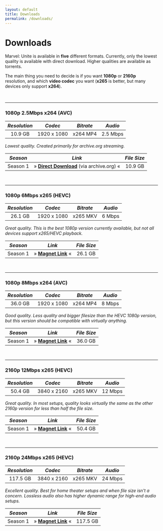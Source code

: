 ```yaml
---
layout: default
title: Downloads
permalink: /downloads/
---
```


# Downloads

Marvel: Unite is available in **five** different formats. Currently, only the lowest quality is available with direct download. Higher qualities are available as torrents.

The main thing you need to decide is if you want **1080p** or **2160p** resolution, and which **video codec** you want (**x265** is better, but many devices only support **x264**).

<br />

* * *

### 1080p 2.5Mbps x264 (AVC)

| _Resolution_ | _Codec_ | _Bitrate_ | _Audio_ |
| :---: | :---: | :---: | :---: |
| 10.9 GB | 1920 x 1080 | x264 MP4 | 2.5 Mbps | 2.0 AAC |
 
_Lowest quality. Created primarily for archive.org streaming._

| _Season_ | _Link_ | _File Size_ |
| :---: | :---: | :---: |
| Season 1 | » [**Direct Download**](https://archive.org/compress/m-u_s01/formats=SUBRIP,MPEG4,ARCHIVE%20BITTORRENT,METADATA) (via archive.org) « | 10.9 GB |

<br />

* * *

### 1080p 6Mbps x265 (HEVC)

| _Resolution_ | _Codec_ | _Bitrate_ | _Audio_ |
| :---: | :---: | :---: | :---: |
| 26.1 GB | 1920 x 1080 | x265 MKV | 6 Mbps | 5.1 AAC |
 
_Great quality. This is the best 1080p version currently available, but not all devices support x265/HEVC playback._

| _Season_ | _Link_ | _File Size_ |
| :---: | :---: | :---: |
| Season 1 | » [**Magnet Link**](magnet:?xt=urn:btih:b404bf98c682700c70cd0a5770d80affe986adbd&dn=Marvel%20Unite%20(2023)%20Season%201%20S01%20(1080p%206Mbps%20x265%20HEVC%20AAC%205.1%20ducko)&tr=udp%3a%2f%2fbt2.archive.org%3a6969%2fannounce&tr=udp%3a%2f%2fbt1.archive.org%3a6969%2fannounce&tr=udp%3a%2f%2ftracker.opentrackr.org%3a1337%2fannounce) « | 26.1 GB |

<br />

* * *

### 1080p 8Mbps x264 (AVC)

| _Resolution_ | _Codec_ | _Bitrate_ | _Audio_ |
| :---: | :---: | :---: | :---: |
| 36.0 GB | 1920 x 1080 | x264 MP4 | 8 Mbps | 5.1 AC-3 <br /> 2.0 AAC |

_Good quality. Less quality and bigger filesize than the HEVC 1080p version, but this version should be compatible with virtually anything._

| _Season_ | _Link_ | _File Size_ |
| :---: | :---: | :---: |
| Season 1 | » <a href="magnet:?xt=urn:btih:4e4b32d2c045290e8c2041a1c0823bdb078033cb&dn=Marvel%20Unite%20(2023)%20Season%201%20S01%20(1080p%208Mbps%20x264%20AC3%205.1%20ducko)&tr=udp%3a%2f%2ftracker.opentrackr.org%3a1337%2fannounce&tr=udp%3a%2f%2fbt1.archive.org%3a6969%2fannounce&tr=udp%3a%2f%2fbt2.archive.org%3a6969%2fannounce"><b>Magnet Link</b></a> « | 36.0 GB |

<br />

* * *

### 2160p 12Mbps x265 (HEVC)
 
| _Resolution_ | _Codec_ | _Bitrate_ | _Audio_ |
| :---: | :---: | :---: | :---: |
| 50.4 GB | 3840 x 2160 | x265 MKV | 12 Mbps | 5.1 AAC |

_Great quality. In most setups, quality looks virtually the same as the other 2160p version for less than half the file size._

| _Season_ | _Link_ | _File Size_ |
| :---: | :---: | :---: |
| Season 1 | » <a href="magnet:?xt=urn:btih:18d3a9a4b66ccc0492bd5f22cf18c830f301ec48&dn=Marvel%20Unite%20(2023)%20Season%201%20S01%20(2160p%2012Mbps%20x265%20HEVC%20HDR%20AAC%205.1%20ducko)&tr=udp%3a%2f%2fbt1.archive.org%3a6969%2fannounce&tr=udp%3a%2f%2fbt2.archive.org%3a6969%2fannounce&tr=udp%3a%2f%2ftracker.opentrackr.org%3a1337%2fannounce"><b>Magnet Link</b></a> « | 50.4 GB |

<br />

* * *

### 2160p 24Mbps x265 (HEVC)
 
| _Resolution_ | _Codec_ | _Bitrate_ | _Audio_ |
| :---: | :---: | :---: | :---: |
| 117.5 GB | 3840 x 2160 | x265 MKV | 24 Mbps | 5.1 DTS-HD MA <br /> 5.1 AC-3 |

_Excellent quality. Best for home theater setups and when file size isn't a concern. Lossless audio also has higher dynamic range for high-end audio setups._

| _Season_ | _Link_ | _File Size_ |
| :---: | :---: | :---: |
| Season 1 | » <a href="magnet:?xt=urn:btih:dbe269f2c9d0d782ccd6a25316dc0d1dc2be7f3a&dn=Marvel%20Unite%20(2023)%20Season%201%20S01%20(2160p%2024Mbps%20x265%20HEVC%20HDR%20DTS-HD%20MA%205.1%20ducko)&tr=udp%3a%2f%2ftracker.opentrackr.org%3a1337%2fannounce&tr=udp%3a%2f%2fbt2.archive.org%3a6969%2fannounce&tr=udp%3a%2f%2fbt1.archive.org%3a6969%2fannounce"><b>Magnet Link</b></a> « | 117.5 GB |
